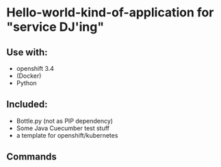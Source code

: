 # Hello-world-kind-of-application for "service DJ'ing" 

## Use with: 

* openshift 3.4 
* (Docker)
* Python 

## Included: 

* Bottle.py (not as PIP dependency)
* Some Java Cuecumber test stuff 
* a template for openshift/kubernetes 


## Commands 